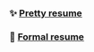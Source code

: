 ### ✨ [Pretty resume](https://superzombi.github.io/resume/?true)

### 💼 [Formal resume](https://superzombi.github.io/resume/v2/)
